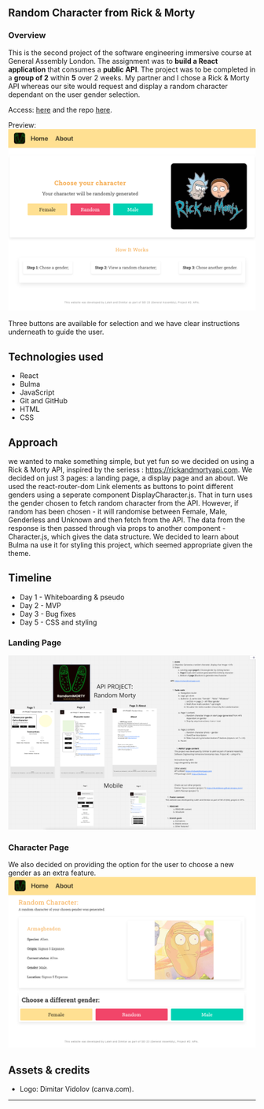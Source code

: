 
## Random Character from Rick & Morty

### Overview

This is the second project of the software engineering immersive course at General Assembly London. The assignment was to **build a React application** that consumes a **public API**. The project was to be completed in a **group of 2** within **5** over 2 weeks.
My partner and I chose a Rick & Morty API whereas our site would request and display a random character dependant on the user gender selection. 


Access: [here](https://dumblevor.github.io/spce_inv1/)
and the repo [here](https://github.com/Dumblevor/spce_inv1).

Preview: ![randomizer-preview](./readme_assets/preview_for_readme.png)

Three buttons are available for selection and we have clear instructions underneath to guide the user.

## Technologies used 

- React
- Bulma
- JavaScript
- Git and GitHub
- HTML
- CSS

## Approach

we wanted to make something simple, but yet fun so we decided on using a Rick & Morty API, inspired by the seriess :  https://rickandmortyapi.com.
We decided on just 3 pages: a landing page, a display page and an about. 
We used the react-router-dom Link elements as buttons to point different genders using a seperate component DisplayCharacter.js.
That in turn uses the gender chosen to fetch random character from the API. 
However, if random has been chosen - it will randomise between Female, Male, Genderless and Unknown and then fetch from the API.
The data from the response is then passed through via props to another component - Character.js, which gives the data structure. 
We decided to learn about Bulma na use it for styling this project, which seemed appropriate given the theme. 

## Timeline
- Day 1 - Whiteboarding & pseudo
- Day 2 - MVP
- Day 3 - Bug fixes 
- Day 5 - CSS and styling

### Landing Page
![Miro-screenshot](./readme_assets/miro-screen.png)

### Character Page
We also decided on providing the option for the user to choose a new gender as an extra feature.
![Display_character-screen](./readme_assets/char_display_screen.png)


## Assets & credits
- Logo: Dimitar Vidolov (canva.com).
-----